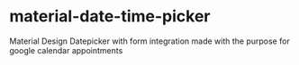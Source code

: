 # material-date-time-picker
Material Design Datepicker with form integration made with the purpose for google calendar appointments
